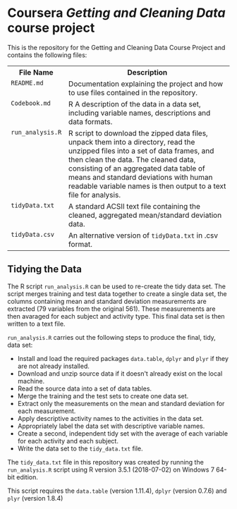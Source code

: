 # Coursera *Getting and Cleaning Data* course project

This is the repository for the Getting and Cleaning Data Course Project and contains the following files:

<table>
<tr><th>File Name</th><th>Description</th></tr>
<tr><td valign=top><code>README.md</code></td><td>Documentation explaining the project and how to use files contained in the repository.</td></tr>
<tr><td valign=top><code>Codebook.md</code></td><td>R A description of the data in a data set, including variable names, descriptions and data formats.</td></tr>
<tr><td valign=top><code>run_analysis.R</code></td><td>R script to download the zipped data files, unpack them into a directory, read the unzipped files into a set of data frames, and then clean the data. The cleaned data, consisting of an aggregated data table of means and standard deviations with human readable variable names is then output to a text file for analysis.</td></tr>
<tr><td valign=top><code>tidyData.txt</code></td><td>A standard ACSII text file containing the cleaned, aggregated mean/standard deviation data.</td></tr>
<tr><td valign=top><code>tidyData.csv</code></td><td>An alternative version of <code>tidyData.txt</code> in .csv format.</td></tr>
</table>

## Tidying the Data <a name="tidying-data"></a>

The R script <code>run_analysis.R</code> can be used to re-create the tidy data set. The script merges training and test data together to create a single data set, the columns containing mean and standard deviation measurements are extracted (79 variables from the original 561). These measurements are then avaraged for each subject and activity type. This final data set is then written to a text file.

<code>run_analysis.R</code> carries out the following steps to produce the final, tidy, data set:

- Install and load the required packages <code>data.table</code>, <code>dplyr</code> and <code>plyr</code> if they are not already installed.
- Download and unzip source data if it doesn't already exist on the local machine.
- Read the source data into a set of data tables.
- Merge the training and the test sets to create one data set.
- Extract only the measurements on the mean and standard deviation for each measurement.
- Apply descriptive activity names to the activities in the data set.
- Appropriately label the data set with descriptive variable names.
- Create a second, independent tidy set with the average of each variable for each activity and each subject.
- Write the data set to the <code>tidy_data.txt</code> file.

The `tidy_data.txt` file in this repository was created by running the `run_analysis.R` script using R version 3.5.1 (2018-07-02) on Windows 7 64-bit edition.

This script requires the <code>data.table</code> (version 1.11.4), <code>dplyr</code> (version 0.7.6) and <code>plyr</code> (version 1.8.4)
